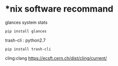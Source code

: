# *nix software recommand

glances system stats
```
pip install glances
```

trash-cli : python2.7
```
pip install trash-cli
```

cling:clang
https://ecsft.cern.ch/dist/cling/current/
